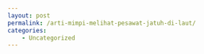 ```yaml
---
layout: post
permalink: /arti-mimpi-melihat-pesawat-jatuh-di-laut/
categories:
    - Uncategorized
---
```


